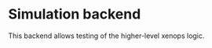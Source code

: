 Simulation backend
==================

This backend allows testing of the higher-level xenops logic.
